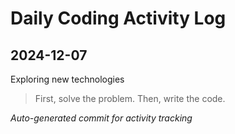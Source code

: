 # Daily Coding Activity Log

## 2024-12-07

Exploring new technologies

> First, solve the problem. Then, write the code.

*Auto-generated commit for activity tracking*
